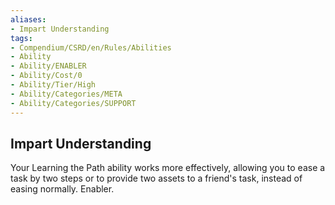 ```yaml
---
aliases:
- Impart Understanding
tags:
- Compendium/CSRD/en/Rules/Abilities
- Ability
- Ability/ENABLER
- Ability/Cost/0
- Ability/Tier/High
- Ability/Categories/META
- Ability/Categories/SUPPORT
---
```


  
## Impart Understanding  
Your Learning the Path ability works more effectively, allowing you to ease a task by two steps or to provide two assets to a friend's task, instead of easing normally. Enabler. 